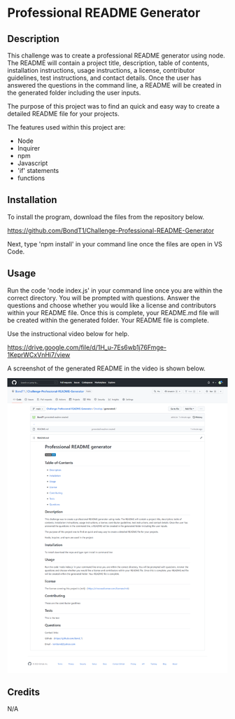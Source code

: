 # Professional README Generator

## Description

This challenge was to create a professional README generator using node. The README will contain a project title, description, table of contents, installation instructions, usage instructions, a license, contributor guidelines, test instructions, and contact details. Once the user has answered the questions in the command line, a README will be created in the generated folder including the user inputs. 

The purpose of this project was to find an quick and easy way to create a detailed README file for your projects. 

The features used within this project are:

- Node
- Inquirer 
- npm
- Javascript
- 'if' statements
- functions

## Installation

To install the program, download the files from the repository below.

https://github.com/BondT1/Challenge-Professional-README-Generator

Next, type 'npm install' in your command line once the files are open in VS Code.

## Usage

Run the code 'node index.js' in your command line once you are within the correct directory. You will be prompted with questions. Answer the questions and choose whether you would like a license and contributors within your README file. Once this is complete, your README.md file will be created within the generated folder. Your README file is complete. 

Use the instructional video below for help. 

https://drive.google.com/file/d/1H_u-7Es6wb1j76Fmge-1KeprWCxVnHi7/view

A screenshot of the generated README in the video is shown below.

![screenshot of generated README file](Develop/Images/Screencapture%20of%20README.png)

## Credits

N/A
